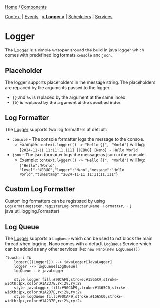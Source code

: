 [Home](../../README.md) / [Components](../../README.md#-components)

 [Context](../context/README.md)
| [Events](../events/README.md)
| [**> Logger <**](README.md)
| [Schedulers](../schedulers/README.md)
| [Services](../services/README.md)

# Logger

The [Logger](../logger/README.md) is a simple wrapper around the build in java logger which comes with predefined log formats `console`
and `json`.

## Placeholder

The logger supports placeholders in the message string. The placeholders are replaced by the arguments passed to the
logger.

* `{}` and `%s` is replaced by the argument at the same index
* `{0}` is replaced by the argument at the specified index

## Log Formatter

The [Logger](../logger/README.md) supports two log formatters at default:

* `console` - The console formatter logs the message to the console.
    * Example: `context.logger(() -> "Hello {}", "World")` will
      log: `[2024-11-11 11:11:11.111] [DEBUG] [Nano] - Hello World`
* `json` - The json formatter logs the message as json to the console.
    * Example: `context.logger(() -> "Hello {}", "World")` will
      log: `{"Hello":"World", "level":"DEBUG","logger":"Nano","message":"Hello World","timestamp":"2024-11-11 11:11:11.111"}`

## Custom Log Formatter

Custom log formatters can be registered by using `LogFormatRegister.registerLogFormatter(Name, Formatter)` - (
java.util.logging.Formatter)

## Log Queue

The [Logger](../logger/README.md) supports a `LogQueue` which can be used to not block the main thread when logging.
Nano comes with a default `LogQueue` Service which can be added as any other services like: `new Nano(new LogQueue())`

```mermaid
flowchart TD
    logger(((Logger))) --> javaLogger[JavaLogger]
    logger --> logQueue[LogQueue]
    logQueue --> javaLogger
    
    style logger fill:#90CAF9,stroke:#1565C0,stroke-width:1px,color:#1A237E,rx:2%,ry:2%
    style javaLogger fill:#90CAF9,stroke:#1565C0,stroke-width:1px,color:#1A237E,rx:2%,ry:2%
    style logQueue fill:#90CAF9,stroke:#1565C0,stroke-width:1px,color:#1A237E,rx:2%,ry:2%
```
